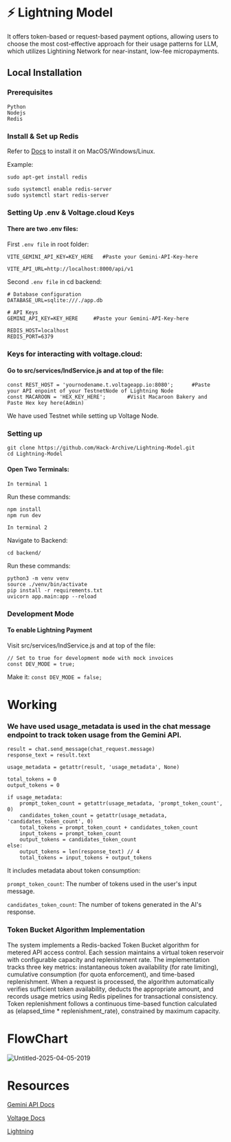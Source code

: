 # ⚡ Lightning Model
It offers token-based or request-based payment options, allowing users to choose the most cost-effective approach for their usage patterns for LLM, which utilizes Lightining Network for near-instant, low-fee micropayments.

## Local Installation
### Prerequisites
```
Python
Nodejs
Redis
```
### Install & Set up Redis
Refer to [Docs](https://redis.io/docs/latest/operate/oss_and_stack/install/install-redis/) to install it on MacOS/Windows/Linux.

Example:
```
sudo apt-get install redis 

sudo systemctl enable redis-server
sudo systemctl start redis-server
```
### Setting Up .env & Voltage.cloud Keys
#### There are two .env files:

First `.env file` in root folder:
```
VITE_GEMINI_API_KEY=KEY_HERE   #Paste your Gemini-API-Key-here

VITE_API_URL=http://localhost:8000/api/v1

```

Second `.env file` in cd backend:
```
# Database configuration
DATABASE_URL=sqlite:///./app.db

# API Keys
GEMINI_API_KEY=KEY_HERE     #Paste your Gemini-API-Key-here

REDIS_HOST=localhost
REDIS_PORT=6379
```

### Keys for interacting with voltage.cloud:
#### Go to src/services/lndService.js and at top of the file:
```
const REST_HOST = 'yournodename.t.voltageapp.io:8080';      #Paste your API enpoint of your TestnetNode of Lightning Node
const MACAROON = 'HEX_KEY_HERE';       #Visit Macaroon Bakery and Paste Hex key here(Admin)

```
We have used Testnet while setting up Voltage Node.

### Setting up
```
git clone https://github.com/Hack-Archive/Lightning-Model.git
cd Lightning-Model
```
#### Open Two Terminals:
`In terminal 1`

Run these commands:
```
npm install
npm run dev
```

`In terminal 2`

Navigate to Backend:
```
cd backend/
```
Run these commands:
```
python3 -m venv venv 
source ./venv/bin/activate
pip install -r requirements.txt
uvicorn app.main:app --reload
```
### Development Mode
#### To enable Lightning Payment
Visit src/services/lndService.js and at top of the file:
```
// Set to true for development mode with mock invoices
const DEV_MODE = true;

```
Make it:
`const DEV_MODE = false;`

# Working
### We have used usage_metadata is used in the chat message endpoint to track token usage from the Gemini API.
```
result = chat.send_message(chat_request.message)
response_text = result.text

usage_metadata = getattr(result, 'usage_metadata', None)

total_tokens = 0
output_tokens = 0

if usage_metadata:
    prompt_token_count = getattr(usage_metadata, 'prompt_token_count', 0)
    candidates_token_count = getattr(usage_metadata, 'candidates_token_count', 0)
    total_tokens = prompt_token_count + candidates_token_count
    input_tokens = prompt_token_count
    output_tokens = candidates_token_count
else:
    output_tokens = len(response_text) // 4
    total_tokens = input_tokens + output_tokens
```
It includes metadata about token consumption:

`prompt_token_count`: The number of tokens used in the user's input message.

`candidates_token_count`: The number of tokens generated in the AI's response.

### Token Bucket Algorithm Implementation

The system implements a Redis-backed Token Bucket algorithm for metered API access control. Each session maintains a virtual token reservoir with configurable capacity and replenishment rate. The implementation tracks three key metrics: instantaneous token availability (for rate limiting), cumulative consumption (for quota enforcement), and time-based replenishment. When a request is processed, the algorithm automatically verifies sufficient token availability, deducts the appropriate amount, and records usage metrics using Redis pipelines for transactional consistency. Token replenishment follows a continuous time-based function calculated as (elapsed_time * replenishment_rate), constrained by maximum capacity.

# FlowChart

![Untitled-2025-04-05-2019](https://github.com/user-attachments/assets/3755f241-3826-4f7e-9feb-b5bb2ba3c439)

# Resources
[Gemini API Docs](https://ai.google.dev/gemini-api/docs)

[Voltage Docs](https://docs.voltage.cloud/)

[Lightning](https://docs.lightning.engineering/)


